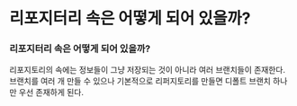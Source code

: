 # 리포지터리 속은 어떻게 되어 있을까?

### 리포지터리 속은 어떻게 되어 있을까?
리포지토리의 속에는 정보들이 그냥 저장되는 것이 아니라 여러 브랜치들이 존재한다. 브랜치를 여러 개 만들 수 있으나 기본적으로 리퍼지토리를 만들면 디폴트 브랜치 하나만 우선 존재하게 된다.